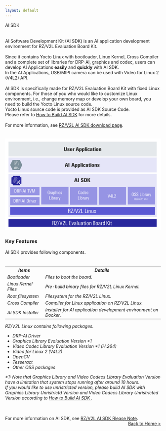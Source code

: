 ```yaml
---
layout: default
---
```


<div class="container">
    <div class="row">
        <div class="top col-12">
            AI SDK
        </div>
    </div>
</div>

<br>
<br>

<div class="container">
    <div class="row">
        <div class="col-12 col-md-6">
            AI Software Development Kit (AI SDK) is an AI application development environment for RZ/V2L Evaluation Board Kit.
            <br>
            <br>
            Since it contains Yocto Linux with bootloader, Linux Kernel, Cross Compiler and a complete set of libraries for DRP-AI, graphics and codec, users can develop AI Applications <b>easily</b> and <b>quickly</b> with AI SDK.
            <br>
            In the AI Applications, USB/MIPI camera can be used with Video for Linux 2 (V4L2) API.
            <br>
            <br>
            AI SDK is specifically made for RZ/V2L Evaluation Board Kit with fixed Linux components.
            For those of you who would like to customize Linux environment, i.e., change memory map or develop your own board, you need to build the Yocto Linux source code.
            <br>
            Yocto Linux source code is provided as AI SDK Source Code.
            <br>
            Please refer to <a href="{{ site.url }}{{ site.baseurl }}{% link howto_build_aisdk.md %}">How to Build AI SDK</a> for more details.
            <br>
            <br>
            For more information, see <a href="https://www.renesas.com/software-tool/rzv2l-ai-software-development-kit">RZ/V2L AI SDK download page</a>.
            <br>
            <br>
            <br>
        </div>
        <div class="col-12  col-md-6 text-center">
            <a href="img/block.svg" data-lightbox="group"><img src="img/block.svg" alt="AI Application and AI SDK software"></a><br>
        </div>
    </div>
    <div class="row">
        <div class="col-12">
            <h3>Key Features</h3>
            AI SDK provides following components.
            <br>
            <br>
            <h6>
                <!-- Memo: Need to update based on the RZ/V2L AI SDK Release Note. -->
                <table>
                    <tr>
                        <th>Items</th>
                        <th>Details</th>
                    </tr>
                    <tr>
                        <td>Bootloader</td>
                        <td>Files to boot the board.</td>
                    </tr>
                    <tr>
                        <td>Linux Kernel Files</td>
                        <td>Pre-build binary files for RZ/V2L Linux Kernel.</td>
                    </tr>
                    <tr>
                        <td>Root filesystem</td>
                        <td>Filesystem for the RZ/V2L Linux.</td>
                    </tr>
                    <tr>
                        <td>Cross Compiler</td>
                        <td>Compiler for Linux application on RZ/V2L Linux.</td>
                    </tr>
                    <tr>
                        <td>AI SDK Installer</td>
                        <td>Installer for AI application development environment on Docker.</td>
                    </tr>
                </table>
                RZ/V2L Linux contains following packages.
                <ul>
                    <li>DRP-AI Driver</li>
                    <li>Graphics Library Evaluation Version *1</li>
                    <li>Video Codec Library Evaluation Version *1 (H.264)</li>
                    <li>Video for Linux 2 (V4L2)</li>
                    <li>OpenCV</li>
                    <li>Tesseract</li>
                    <li>Other OSS packages</li>
                </ul>
                *1: Note that Graphics Library and Video Codecs Library Evaluation Version have a limitation that system stops running after around 10 hours.<br>
                If you would like to use unristricted version, please build AI SDK with Graphics Library Unristrictd Version and Video Codecs Library Unristricted Version according to <a href="{{ site.url }}{{ site.baseurl }}{% link howto_build_aisdk.md %}" role="button">How to Build AI SDK
            </a>.<br>
            </h6>
            <br>
            For more information on AI SDK, see <a href="https://www.renesas.com/software-tool/rzv2l-ai-software-development-kit">RZ/V2L AI SDK Rlease Note</a>.
        </div>
    </div>
    <div class="row">
        <div class="col-12" align="right">
            <a class="btn btn-secondary square-button" href="{{ site.url }}{{ site.baseurl }}{% link index.md %}" role="button">
                Back to Home >
            </a>
        </div>
    </div>
</div>
